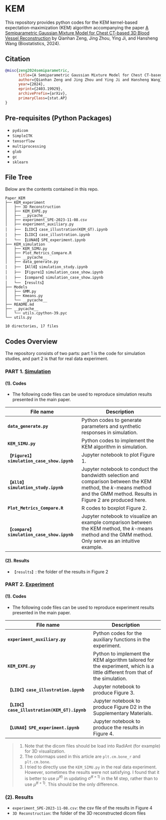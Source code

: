 # KEM

This repository provides python codes for the KEM kernel-based expectation-maximization (KEM) algorithm accompanying the paper [A Semiparametric Gaussian Mixture Model for Chest CT-based 3D Blood Vessel Reconstruction](https://arxiv.org/abs/2403.19929) by Qianhan Zeng, Jing Zhou, Ying Ji, and Hansheng Wang (Biostatistics, 2024).

## Citation
```bibtex
@misc{zeng2024semiparametric,
      title={A Semiparametric Gaussian Mixture Model for Chest CT-based 3D Blood Vessel Reconstruction}, 
      author={Qianhan Zeng and Jing Zhou and Ying Ji and Hansheng Wang},
      year={2024},
      eprint={2403.19929},
      archivePrefix={arXiv},
      primaryClass={stat.AP}
}
```

## Pre-requisites (Python Packages)

- `pydicom`
- `SimpleITK`
- `tensorflow`
- `multiprocessing`
- `glob`
- `gc`
- `sklearn`


## File Tree

Below are the contents contained in this repo.

```
Paper_KEM
├── KEM_experiment
│   ├── 3D Reconstruction
│   ├── KEM_EXPE.py
│   ├── __pycache__
│   ├── experiment_SPE-2023-11-08.csv
│   ├── experiment_auxiliary.py
│   ├── 【LIDC】case_illustration(KEM_GT).ipynb
│   ├── 【LIDC】case_illustration.ipynb
│   └── 【LUNA0】SPE_experiment.ipynb
├── KEM_simulation
│   ├── KEM_SIMU.py
│   ├── Plot_Metrics_Compare.R
│   ├── __pycache__
│   ├── data_generate.py
│   ├── 【All0】simulation_study.ipynb
│   ├── 【Figure1】simulation_case_show.ipynb
│   ├── 【compare】simulation_case_show.ipynb
│   └── 【results】
├── Models
│   ├── GMM.py
│   ├── Kmeans.py
│   └── __pycache__
├── README.md
├── __pycache__
│   └── utils.cpython-39.pyc
└── utils.py

10 directories, 17 files
```



## Codes Overview

The repository consists of two parts: part 1 is the code for simulation studies, and part 2 is that for real data experiment.

### PART 1. [Simulation](/KEM_simulation/)

#### (1). Codes

- The following code files can be used to reproduce simulation results presented in the main paper.


|File name| Description |
|-------------|---------------|
|**`data_generate.py`**| Python codes to generate parameters and synthetic responses in simulation. |
|**`KEM_SIMU.py`**| Python codes to implement the KEM algorithm in simulation. |
|**`【Figure1】simulation_case_show.ipynb`**| Jupyter notebook to plot Figure 1. |
|**`【All0】simulation_study.ipynb`**| Jupyter notebook to conduct the bandwidth selection and comparison between the KEM method, the $k$-means method and the GMM method. Results in Figure 2 are produced here.|
|**`Plot_Metrics_Compare.R`**| R codes to boxplot Figure 2. |
|**`【compare】simulation_case_show.ipynb`**| Jupyter notebook to visualize an example comparison between the KEM method, the $k$-means method and the GMM method. Only serve as an intuitive example.|

#### (2). Results

- `【results】`: the folder of the results in Figure 2


### PART 2. [Experiment](/KEM_experiment/)

#### (1). Codes

- The following code files can be used to reproduce experiment results presented in the main paper.

|File name| Description |
|-------------|---------------|
|**`experiment_auxiliary.py`**| Python codes for the auxiliary functions in the experiment. |
|**`KEM_EXPE.py`**| Python to implement the KEM algorithm tailored for the experiment, which is a little different from that of the simulation. |
|**`【LIDC】case_illustration.ipynb`**| Jupyter notebook to produce Figure 3.|
|**`【LIDC】case_illustration(KEM_GT).ipynb`**| Jupyter notebook to produce Figure D2 in the Supplementary Materials.|
|**`【LUNA0】SPE_experiment.ipynb`**| Jupyter notebook to produce the results in Figure 4. |


> 1. Note that the dicom files should be load into RadiAnt (for example) for 3D visualization.
> 2. The colormaps used in this article are `plt.cm.bone_r` and `plt.cm.bone`.
> 3. I tried to directly use the `KEM_SIMU.py` in the real data experiment. However, sometimes the results were not satisfying. I found that it is better to use $\hat\mu^{(t)}$ in updating $\hat\sigma^{(t+1)}$ in the M step, rather than to use $\hat\mu^{(t+1)}$. This should be the only difference.


### (2). Results

- `experiment_SPE-2023-11-08.csv`: the csv file of the results in Figure 4
- `3D Reconstruction`: the folder of the 3D reconstructed dicom files

